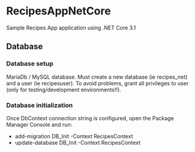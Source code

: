 # RecipesAppNetCore
Sample Recipes App application using .NET Core 3.1

## Database

### Database setup
MariaDb / MySQL database. Must create a new database (ie recipes_net) and a user (ie recipesuser). To avoid problems, grant all privileges to user (only for testing/development environments!!).

### Database initialization
Once DbContext connection string is configured, open the Package Manager Console and run:

- add-migration DB_Init -Context RecipesContext
- update-database DB_Init -Context RecipesContext
